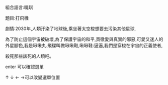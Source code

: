 組合語言:曉琪

題目:打飛機

劇情:2030年,人類汙染了地球後,乘坐著太空梭想要去污染其他星球,

為了防止這個宇宙被破壞,為了保護宇宙的和平,貫徹愛與真實的邪惡,可愛又迷人的外星腳色,我是啾啾丸.飛碟叫做啾啾鞋,啾啾鞋:逼逼,我們是穿梭在宇宙的正義使者,

殺死那些該死的人類吧。


enter 可以確認選單

↑ ↓ ← →可以改變選單位置

